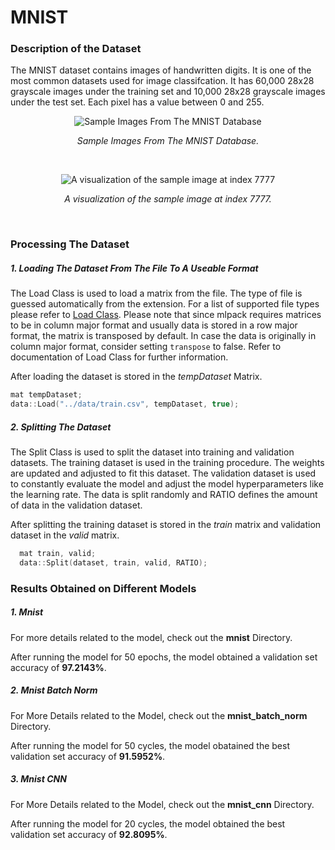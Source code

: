 # MNIST

### Description of the Dataset

The MNIST dataset contains images of handwritten digits. It is one of the most common datasets used for image classifcation. It has 60,000 28x28 grayscale images under the training set and 10,000 28x28 grayscale images under the test set. Each pixel has a value between 0 and 255.

<p align="center">

<img alt="Sample Images From The MNIST Database" src="https://upload.wikimedia.org/wikipedia/commons/2/27/MnistExamples.png">

</p>
<p align="center">
<i>Sample Images From The MNIST Database.</i>
</p>

<br/>

<p align="center">

<img alt="A visualization of the sample image at index 7777" src="https://miro.medium.com/max/490/1*nlfLUgHUEj5vW7WVJpxY-g.png">
</p>
<p align="center">
<i>A visualization of the sample image at index 7777.</i>
</p>

<br/>

### Processing The Dataset

##### 1. Loading The Dataset From The File To A Useable Format

The Load Class is used to load a matrix from the file. The type of file is guessed automatically from the extension. For a list of supported file types please refer to [Load Class](https://github.com/mlpack/mlpack/blob/master/src/mlpack/core/data/load.hpp). Please note that since mlpack requires matrices to be in column major format and usually data is stored in a row major format, the matrix is transposed by default. In case the data is originally in column major format, consider setting `transpose` to false. Refer to documentation of Load Class for further information.

After loading the dataset is stored in the _tempDataset_ Matrix.

```cpp
mat tempDataset;
data::Load("../data/train.csv", tempDataset, true);
```

##### 2. Splitting The Dataset

The Split Class is used to split the dataset into training and validation datasets. The training dataset is used in the training procedure. The weights are updated and adjusted to fit this dataset. The validation dataset is used to constantly evaluate the model and adjust the model hyperparameters like the learning rate. The data is split randomly and RATIO defines the amount of data in the validation dataset.

After splitting the training dataset is stored in the _train_ matrix and validation dataset in the _valid_ matrix.

```cpp
  mat train, valid;
  data::Split(dataset, train, valid, RATIO);
```

### Results Obtained on Different Models

##### 1. Mnist

For more details related to the model, check out the **mnist** Directory.

After running the model for 50 epochs, the model obtained a validation set accuracy of **97.2143%**.

##### 2. Mnist Batch Norm

For More Details related to the Model, check out the **mnist_batch_norm** Directory.

After running the model for 50 cycles, the model obatained the best validation set accuracy of **91.5952%**.

##### 3. Mnist CNN

For More Details related to the Model, check out the **mnist_cnn** Directory.

After running the model for 20 cycles, the model obtained the best validation set accuracy of **92.8095%**.

